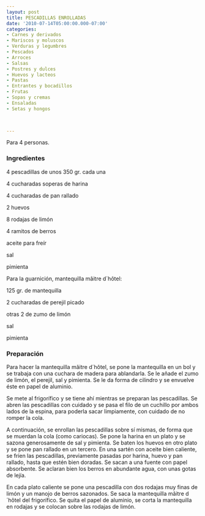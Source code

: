 ```yaml
---
layout: post
title: PESCADILLAS ENROLLADAS
date: '2010-07-14T05:00:00.000-07:00'
categories:
- Carnes y derivados
- Mariscos y moluscos
- Verduras y legumbres
- Pescados
- Arroces
- Salsas
- Postres y dulces
- Huevos y lacteos
- Pastas
- Entrantes y bocadillos
- Frutas
- Sopas y cremas
- Ensaladas
- Setas y hongos
 


---
```


Para 4 personas.

<h3>Ingredientes</h3>

4 pescadillas de unos 350 gr. cada una

4 cucharadas soperas de harina

4 cucharadas de pan rallado

2 huevos

8 rodajas de limón

4 ramitos de berros

aceite para freír

sal

pimienta

Para la guarnición, mantequilla m&acirc;itre d&acute;h&ocirc;tel:

125 gr. de mantequilla

2 cucharadas de perejil picado

otras 2 de zumo de limón

sal

pimienta

<h3>Preparación</h3>

Para hacer la mantequilla m&acirc;itre d&acute;h&ocirc;tel, se pone la mantequilla en un bol y se trabaja con una cuchara de madera para ablandarla. Se le añade el zumo de limón, el perejil, sal y pimienta. Se le da forma de cilindro y se envuelve éste en papel de aluminio.

Se mete al frigorífico y se tiene ahí mientras se preparan las pescadillas. Se abren las pescadillas con cuidado y se pasa el filo de un cuchillo por ambos lados de la espina, para poderla sacar limpiamente, con cuidado de no romper la cola.

A continuación, se enrollan las pescadillas sobre sí mismas, de forma que se muerdan la cola (como cariocas). Se pone la harina en un plato y se sazona generosamente de sal y pimienta. Se baten los huevos en otro plato y se pone pan rallado en un tercero. En una sartén con aceite bien caliente, se fríen las pescadillas, previamente pasadas por harina, huevo y pan rallado, hasta que estén bien doradas. Se sacan a una fuente con papel absorbente. Se aclaran bien los berros en abundante agua, con unas gotas de lejía.

En cada plato caliente se pone una pescadilla con dos rodajas muy finas de limón y un manojo de berros sazonados. Se saca la mantequilla m&acirc;itre d&acute;h&ocirc;tel del frigorífico. Se quita el papel de aluminio, se corta la mantequilla en rodajas y se colocan sobre las rodajas de limón.

